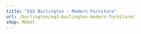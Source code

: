 ```yaml
---
title: "EQ3 Burlington - Modern Furniture"
url: /burlington/eq3-burlington-modern-furniture/
shop: Möbel
---
```

